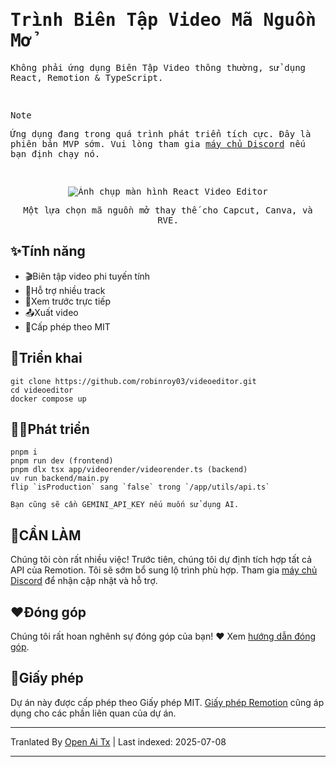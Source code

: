 <samp>
  
<h1>Trình Biên Tập Video Mã Nguồn Mở</h1>
<p>Không phải ứng dụng Biên Tập Video thông thường, sử dụng React, Remotion & TypeScript.</p>
<br />

> [!NOTE]  
> Ứng dụng đang trong quá trình phát triển tích cực. Đây là phiên bản MVP sớm. Vui lòng tham gia [máy chủ Discord](https://discord.gg/GSknuxubZK) nếu bạn định chạy nó.

<br />

<p align="center">
  <img src="https://raw.githubusercontent.com/robinroy03/videoeditor/main/public/screenshot-app.png" alt="Ảnh chụp màn hình React Video Editor">
</p>
<p align="center">Một lựa chọn mã nguồn mở thay thế cho Capcut, Canva, và RVE.</p>
</samp>

## ✨Tính năng

- 🎬Biên tập video phi tuyến tính
- 🔀Hỗ trợ nhiều track
- 👀Xem trước trực tiếp
- 📤Xuất video
- 📜Cấp phép theo MIT

## 🐋Triển khai

```
git clone https://github.com/robinroy03/videoeditor.git
cd videoeditor
docker compose up
```

## 🧑‍💻Phát triển

```
pnpm i
pnpm run dev (frontend)
pnpm dlx tsx app/videorender/videorender.ts (backend)
uv run backend/main.py
flip `isProduction` sang `false` trong `/app/utils/api.ts`

Bạn cũng sẽ cần GEMINI_API_KEY nếu muốn sử dụng AI.
```

## 📃CẦN LÀM

Chúng tôi còn rất nhiều việc! Trước tiên, chúng tôi dự định tích hợp tất cả API của Remotion. Tôi sẽ sớm bổ sung lộ trình phù hợp. Tham gia [máy chủ Discord](https://discord.com/invite/GSknuxubZK) để nhận cập nhật và hỗ trợ.

## ❤️Đóng góp

Chúng tôi rất hoan nghênh sự đóng góp của bạn! ❤️ Xem [hướng dẫn đóng góp](https://raw.githubusercontent.com/robinroy03/videoeditor/main/CONTRIBUTING.md).

## 📜Giấy phép

Dự án này được cấp phép theo Giấy phép MIT. [Giấy phép Remotion](https://github.com/remotion-dev/remotion/blob/main/LICENSE.md) cũng áp dụng cho các phần liên quan của dự án.

---

Tranlated By [Open Ai Tx](https://github.com/OpenAiTx/OpenAiTx) | Last indexed: 2025-07-08

---